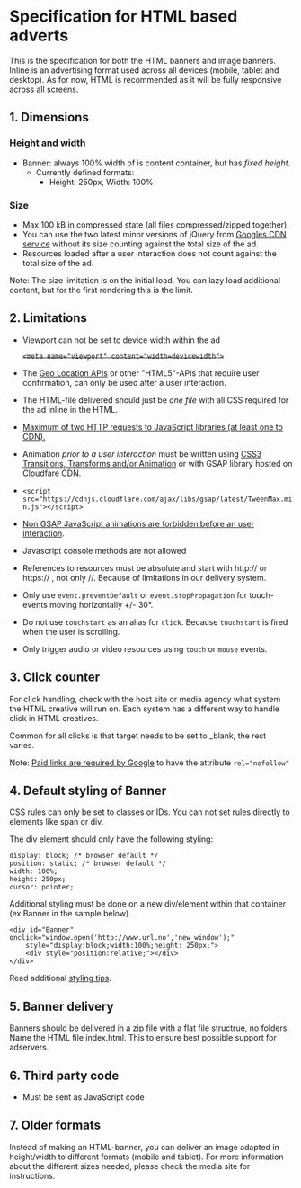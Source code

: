 # Specification for HTML based adverts

This is the specification for both the HTML banners and image banners. Inline is an advertising format used across all devices (mobile, tablet and desktop). As for now, HTML is recommended as it will be fully responsive across all screens. 

## 1. Dimensions

### Height and width
* Banner: always 100% width of is content container, but has *fixed height*.
  * Currently defined formats:
    * Height: 250px, Width: 100%

### Size
* Max 100 kB in compressed state (all files compressed/zipped together).
* You can use the two latest minor versions of jQuery from [Googles CDN service](https://developers.google.com/speed/libraries/devguide#jquery) without its size counting against the total size of the ad. 
* Resources loaded after a user interaction does not count against the total size of the ad.

Note: The size limitation is on the initial load. You can lazy load additional content, but for the first rendering this is the limit.

## 2. Limitations

* Viewport can not be set to device width within the ad 

	~~`<meta name="viewport" content="width=devicewidth">`~~

* The [Geo Location APIs](spec/geoapi.md) or other "HTML5"-APIs that require user confirmation, can only be used after a user interaction.
* The HTML-file delivered should just be _one file_ with all CSS required for the ad inline in the HTML.
* [Maximum of two HTTP requests to JavaScript libraries (at least one to CDN).](spec/maximumhttprequests.md)
* Animation _prior to a user interaction_ must be written using [CSS3 Transitions, Transforms and/or Animation](spec/cssforanimations.md) or with GSAP library hosted on Cloudfare CDN.
 * `<script src="https://cdnjs.cloudflare.com/ajax/libs/gsap/latest/TweenMax.min.js"></script>`
 * [Non GSAP JavaScript animations are forbidden before an user interaction](spec/jsanimations.md).
* Javascript console methods are not allowed
* References to resources must be absolute and start with http:// or https:// , not only //. Because of limitations in our delivery system.
* Only use `event.preventDefault` or `event.stopPropagation` for touch-events moving horizontally +/- 30°.
* Do not use `touchstart` as an alias for `click`. Because `touchstart` is fired when the user is scrolling.
* Only trigger audio or video resources using `touch` or `mouse` events.

## 3. Click counter

For click handling, check with the host site or media agency what system the HTML creative will run on. Each system has a different way to handle click in HTML creatives.

Common for all clicks is that target needs to be set to _blank, the rest varies.

Note: [Paid links are required by Google](https://support.google.com/webmasters/answer/96569?hl=en) to have the attribute `rel="nofollow"`

## 4. Default styling of Banner

CSS rules can only be set to classes or IDs. You can not set rules directly to elements like span or div.

The div element should only have the following styling:

    display: block; /* browser default */
    position: static; /* browser default */
    width: 100%;
    height: 250px;
    cursor: pointer;

Additional styling must be done on a new div/element within that container (ex Banner in the sample below).

    <div id="Banner" onclick="window.open('http://www.url.no','new_window');" 
    	style="display:block;width:100%;height: 250px;">
        <div style="position:relative;"></div>
    </div>  

Read additional [styling tips](spec/stylingingtips.md).

## 5. Banner delivery
Banners should be delivered in a zip file with a flat file structrue, no folders. Name the HTML file index.html. This to ensure best possible support for adservers.

## 6. Third party code
* Must be sent as JavaScript code

## 7. Older formats
Instead of making an HTML-banner, you can deliver an image adapted in height/width to different formats (mobile and tablet). For more information about the different sizes needed, please check the media site for instructions.
